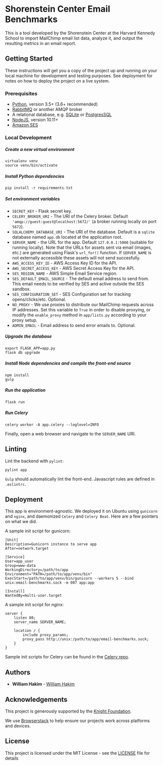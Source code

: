 # Shorenstein Center Email Benchmarks

This is a tool developed by the Shorenstein Center at the Harvard Kennedy School to import MailChimp email list data, analyze it, and output the resulting metrics in an email report.

## Getting Started

These instructions will get you a copy of the project up and running on your local machine for development and testing purposes. See deployment for notes on how to deploy the project on a live system.

### Prerequisites

* [Python](https://www.python.org), version 3.5+ (3.6+ recommended)
* [RabbitMQ](https://www.rabbitmq.com/) or another AMQP broker
* A relational database, e.g. [SQLite](https://www.sqlite.org) or [PostgresSQL](https://www.postgresql.org/)
* [NodeJS](https://nodejs.org), version 10.11+
* [Amazon SES](https://aws.amazon.com/ses/)

### Local Development

##### Create a new virtual environment

    virtualenv venv
    source venv/bin/activate

##### Install Python dependencies

    pip install -r requirements.txt

##### Set environment variables

* `SECRET_KEY` - Flask secret key.
* `CELERY_BROKER_URI` - The URI of the Celery broker. Default `'amqp://guest:guest@localhost:5672/'` (a broker running locally on port `5672`).
* `SQLALCHEMY_DATABASE_URI` - The URI of the database. Default is a `sqlite` database named `app.db` located at the application root.
* `SERVER_NAME` - the URL for the app. Default `127.0.0.1:5000` (suitable for running locally). Note that the URLs for assets sent via email (images, etc.) are generated using Flask's `url_for()` function. If `SERVER_NAME` is not externally accessible these assets will not send succesfully.
* `AWS_ACCESS_KEY_ID` - AWS Access Key ID for the API.
* `AWS_SECRET_ACCESS_KEY` - AWS Secret Access Key for the API.
* `SES_REGION_NAME` - AWS Simple Email Service region.
* `SES_DEFAULT_EMAIL_SOURCE` - The default email address to send from. This email needs to be verified by SES and active outside the SES sandbox.
* `SES_CONFIGURATION_SET` - SES Configuration set for tracking opens/clicks/etc. Optional.
* `NO_PROXY` - We use proxies to distribute our MailChimp requests across IP addresses. Set this variable to `True` in order to disable proxying, or modify the `enable_proxy` method in `app/lists.py` according to your proxy setup.
* `ADMIN_EMAIL` - Email address to send error emails to. Optional.

##### Upgrade the database

    export FLASK_APP=app.py
    flask db upgrade

##### Install Node dependencies and compile the front-end source

    npm install
    gulp

##### Run the application

    flask run

##### Run Celery

    celery worker -A app.celery --loglevel=INFO

Finally, open a web browser and navigate to the `SERVER_NAME` URI.

## Linting

Lint the backend with `pylint`:

    pylint app

`Gulp` should automatically lint the front-end. Javascript rules are defined in `.eslintrc`.

## Deployment

This app is environment-agnostic. We deployed it on Ubuntu using `gunicorn` and `nginx`, and daemonized `Celery` and `Celery Beat`. Here are a few pointers on what we did.

A sample init script for gunicorn:

    [Unit]
    Description=Gunicorn instance to serve app
    After=network.target

    [Service]
    User=app_user
    Group=www-data
    WorkingDirectory=/path/to/app
    Environment="PATH=/path/to/app/venv/bin"
    ExecStart=/path/to/app/venv/bin/gunicorn --workers 5 --bind unix:email-benchmarks.sock -m 007 app:app

    [Install]
    WantedBy=multi-user.target

A sample init script for nginx:

    server {
        listen 80;
        server_name SERVER_NAME;

        location / {
            include proxy_params;
            proxy_pass http://unix:/path/to/app/email-benchmarks.sock;
        }
    }

Sample init scripts for Celery can be found in the [Celery repo](https://github.com/celery/celery/tree/master/extra/generic-init.d/).

## Authors

* **William Hakim** - [William Hakim](https://github.com/williamhakim10)

## Acknowledgements

This project is generously supported by the [Knight Foundation](https://knightfoundation.org/).

We use [Browserstack](https://www.browserstack.com/) to help ensure our projects work across platforms and devices.

## License

This project is licensed under the MIT License - see the [LICENSE](LICENSE) file for details

